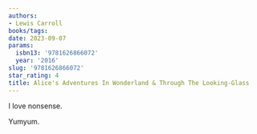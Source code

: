 ```yaml
---
authors:
- Lewis Carroll
books/tags:
date: 2023-09-07
params:
  isbn13: '9781626866072'
  year: '2016'
slug: '9781626866072'
star_rating: 4
title: Alice's Adventures In Wonderland & Through The Looking-Glass
---
```


I love nonsense.

Yumyum.

<!--more-->